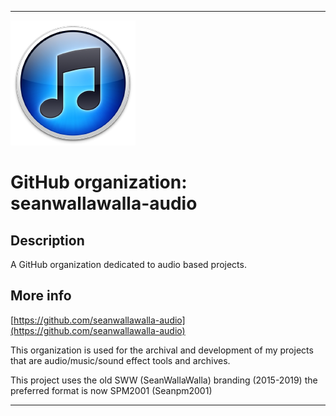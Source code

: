 
***

![LowQuality_Seanwallawalla-audio_Icon.png failed to load. The file may be missing or corrupt. Check the file path for errors first.](/AdditionalInfo/1/seanwallawalla-audio/LowQuality_Seanwallawalla-audio_Icon.png)

# GitHub organization: seanwallawalla-audio

## Description

A GitHub organization dedicated to audio based projects.

## More info

[https://github.com/seanwallawalla-audio](https://github.com/seanwallawalla-audio)

This organization is used for the archival and development of my projects that are audio/music/sound effect tools and archives.

This project uses the old SWW (SeanWallaWalla) branding (2015-2019) the preferred format is now SPM2001 (Seanpm2001)

***
